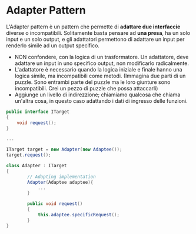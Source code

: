 Adapter Pattern
===

L'Adapter pattern è un pattern che permette di **adattare due interfaccie** diverse o incompatibili. Solitamente basta pensare ad **una presa**, ha un solo input e un solo output, e gli adattatori permettono di adattare un input per renderlo simile ad un output specifico.

-   NON confondere, con la logica di un trasformatore. Un adattatore, deve adattare un input in uno specifico output, non modificarlo radicalmente.
-   L'adattatore è necessario quando la logica iniziale e finale hanno una logica simile, ma incompatibili come metodi. (Immagina due parti di un puzzle. Sono entrambi parte del puzzle ma le loro giunture sono incompatibili. Crei un pezzo di puzzle che possa attaccarli)
-   Aggiunge un livello di indirezzione; chiamiamo qualcosa che chiama un'altra cosa, in questo caso adattando i dati di ingresso delle funzioni.

```csharp
public interface ITarget
{
	void request();
}

...

ITarget target = new Adapter(new Adaptee());
target.request();

class Adapter : ITarget 
{
		// Adapting implementation
		Adapter(Adaptee adaptee){
			...
		}

		public void request()
		{
			this.adaptee.specificRequest();
		}
}
```